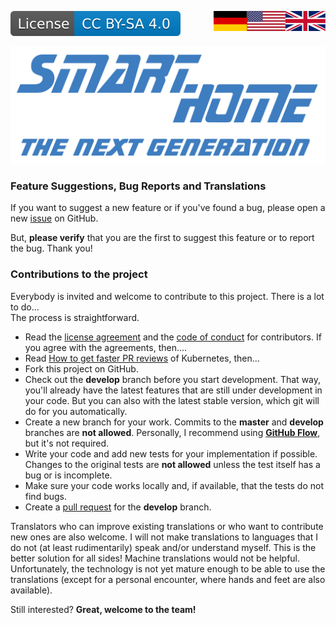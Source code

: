 <a href="CONTRIBUTING.en.md"><img src="images/en.svg" valign="top" align="right"/></a>
<a href="CONTRIBUTING.md"><img src="images/de.svg" valign="top" align="right"/></a>
<!--[![Version][version-badge]][version-url]-->
[![License][license-badge]][license-url]
<!--
[![Bugs][bugs-badge]][bugs-url]
-->

[![Logo][logo]][project-url]

### Feature Suggestions, Bug Reports and Translations

If you want to suggest a new feature or if you've found a bug, please open a new [issue][issues-url] on GitHub.

But, **please verify** that you are the first to suggest this feature or to report the bug. Thank you!
<br/>

### Contributions to the project

Everybody is invited and welcome to contribute to this project. There is a lot to do...<br/>
The process is straightforward.

- Read the [license agreement][cla-url] and the [code of conduct][coc-url] for contributors. If you agree with the agreements, then....
- Read [How to get faster PR reviews][pr-reviews] of Kubernetes, then...
 - Fork this project on GitHub.
 - Check out the **develop** branch before you start development.
  That way, you'll already have the latest features that are still under development in your code. But you can also
  with the latest stable version, which git will do for you automatically.
 - Create a new branch for your work. Commits to the **master** and **develop** branches are **not allowed**. Personally, I recommend using **[GitHub Flow][flow-url]**, but it's not required.
 - Write your code and add new tests for your implementation if possible. Changes to the original tests are **not allowed** unless the test itself has a bug or is incomplete.
 - Make sure your code works locally and, if available, that the tests do not find bugs.
 - Create a [pull request][pr-url] for the **develop** branch.

Translators who can improve existing translations or who want to contribute new ones are also welcome. I will not make translations to languages that I do not (at least rudimentarily) speak and/or understand myself. This is the better solution for all sides! Machine translations would not be helpful. Unfortunately, the technology is not yet mature enough to be able to use the translations (except for a personal encounter, where hands and feet are also available).

Still interested? **Great, welcome to the team!**

<!-- MARKDOWN LINKS & IMAGES -->
<!-- https://www.markdownguide.org/basic-syntax/#reference-style-links -->

[logo]: images/logo.svg
[project-url]: https://github.com/nixe64/The-Next-Generation

[license-badge]: images/license.cc-by-sa.en.svg
[license-url]: ../COPYRIGHT.en.md

[version-badge]: images/version.svg
[version-url]: https://github.com/nixe64/The-Next-Generation/releases

[issues-url]: https://github.com/nixe64/The-Next-Generation/issues
[bugs-badge]: https://img.shields.io/github/issues/nixe64/the-next-generation/bug.svg?label=Fehlerberichte&color=informational
[bugs-url]: https://github.com/nixe64/The-Next-Generation/issues?utf8=✓&q=is%3Aissue+is%3Aopen+label%3Abug

[coc-url]: CODE_OF_CONDUCT.en.md
[pr-reviews]: https://github.com/kubernetes/community/blob/master/contributors/guide/pull-requests.md#best-practices-for-faster-reviews
[cla-url]: contributing/CLA.en.md
[flow-url]: https://githubflow.github.io/
[pr-url]: https://github.com/nixe64/The-Next-Generation/pulls
